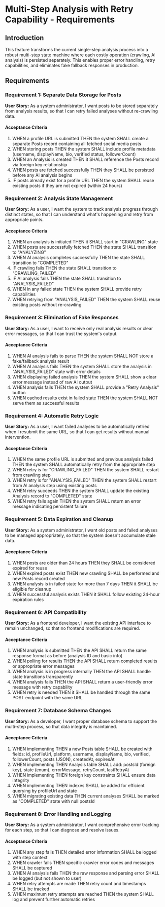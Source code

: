 # Multi-Step Analysis with Retry Capability - Requirements

## Introduction

This feature transforms the current single-step analysis process into a robust multi-step state machine where each costly operation (crawling, AI analysis) is persisted separately. This enables proper error handling, retry capabilities, and eliminates fake fallback responses in production.

## Requirements

### Requirement 1: Separate Data Storage for Posts

**User Story:** As a system administrator, I want posts to be stored separately from analysis results, so that I can retry failed analyses without re-crawling data.

#### Acceptance Criteria

1. WHEN a profile URL is submitted THEN the system SHALL create a separate Posts record containing all fetched social media posts
2. WHEN storing posts THEN the system SHALL include profile metadata (username, displayName, bio, verified status, followerCount)
3. WHEN an Analysis is created THEN it SHALL reference the Posts record via foreign key relationship
4. WHEN posts are fetched successfully THEN they SHALL be persisted before any AI analysis begins
5. IF posts already exist for a profile URL THEN the system SHALL reuse existing posts if they are not expired (within 24 hours)

### Requirement 2: Analysis State Management

**User Story:** As a user, I want the system to track analysis progress through distinct states, so that I can understand what's happening and retry from appropriate points.

#### Acceptance Criteria

1. WHEN an analysis is initiated THEN it SHALL start in "CRAWLING" state
2. WHEN posts are successfully fetched THEN the state SHALL transition to "ANALYZING" 
3. WHEN AI analysis completes successfully THEN the state SHALL transition to "COMPLETED"
4. IF crawling fails THEN the state SHALL transition to "CRAWLING_FAILED"
5. IF AI analysis fails THEN the state SHALL transition to "ANALYSIS_FAILED"
6. WHEN in any failed state THEN the system SHALL provide retry capabilities
7. WHEN retrying from "ANALYSIS_FAILED" THEN the system SHALL reuse existing posts without re-crawling

### Requirement 3: Elimination of Fake Responses

**User Story:** As a user, I want to receive only real analysis results or clear error messages, so that I can trust the system's output.

#### Acceptance Criteria

1. WHEN AI analysis fails to parse THEN the system SHALL NOT store a fake/fallback analysis result
2. WHEN AI analysis fails THEN the system SHALL store the analysis in "ANALYSIS_FAILED" state with error details
3. WHEN displaying failed analysis THEN the system SHALL show a clear error message instead of raw AI output
4. WHEN analysis fails THEN the system SHALL provide a "Retry Analysis" button
5. WHEN cached results exist in failed state THEN the system SHALL NOT serve them as successful results

### Requirement 4: Automatic Retry Logic

**User Story:** As a user, I want failed analyses to be automatically retried when I resubmit the same URL, so that I can get results without manual intervention.

#### Acceptance Criteria

1. WHEN the same profile URL is submitted and previous analysis failed THEN the system SHALL automatically retry from the appropriate step
2. WHEN retry is for "CRAWLING_FAILED" THEN the system SHALL restart from crawling step
3. WHEN retry is for "ANALYSIS_FAILED" THEN the system SHALL restart from AI analysis step using existing posts
4. WHEN retry succeeds THEN the system SHALL update the existing Analysis record to "COMPLETED" state
5. WHEN retry fails again THEN the system SHALL return an error message indicating persistent failure

### Requirement 5: Data Expiration and Cleanup

**User Story:** As a system administrator, I want old posts and failed analyses to be managed appropriately, so that the system doesn't accumulate stale data.

#### Acceptance Criteria

1. WHEN posts are older than 24 hours THEN they SHALL be considered expired for reuse
2. WHEN expired posts exist THEN new crawling SHALL be performed and new Posts record created
3. WHEN analysis is in failed state for more than 7 days THEN it SHALL be eligible for cleanup
4. WHEN successful analysis exists THEN it SHALL follow existing 24-hour expiration rules

### Requirement 6: API Compatibility

**User Story:** As a frontend developer, I want the existing API interface to remain unchanged, so that no frontend modifications are required.

#### Acceptance Criteria

1. WHEN analysis is submitted THEN the API SHALL return the same response format as before (analysis ID and basic info)
2. WHEN polling for results THEN the API SHALL return completed results or appropriate error messages
3. WHEN analysis is in progress internally THEN the API SHALL handle state transitions transparently
4. WHEN analysis fails THEN the API SHALL return a user-friendly error message with retry capability
5. WHEN retry is needed THEN it SHALL be handled through the same POST endpoint with the same URL

### Requirement 7: Database Schema Changes

**User Story:** As a developer, I want proper database schema to support the multi-step process, so that data integrity is maintained.

#### Acceptance Criteria

1. WHEN implementing THEN a new Posts table SHALL be created with fields: id, profileUrl, platform, username, displayName, bio, verified, followerCount, posts (JSON), createdAt, expiresAt
2. WHEN implementing THEN Analysis table SHALL add: postsId (foreign key), state (enum), errorMessage, retryCount, lastRetryAt
3. WHEN implementing THEN foreign key constraints SHALL ensure data integrity
4. WHEN implementing THEN indexes SHALL be added for efficient querying by profileUrl and state
5. WHEN migrating existing data THEN current analyses SHALL be marked as "COMPLETED" state with null postsId

### Requirement 8: Error Handling and Logging

**User Story:** As a system administrator, I want comprehensive error tracking for each step, so that I can diagnose and resolve issues.

#### Acceptance Criteria

1. WHEN any step fails THEN detailed error information SHALL be logged with step context
2. WHEN crawler fails THEN specific crawler error codes and messages SHALL be captured
3. WHEN AI analysis fails THEN the raw response and parsing error SHALL be logged (but not shown to user)
4. WHEN retry attempts are made THEN retry count and timestamps SHALL be tracked
5. WHEN maximum retry attempts are reached THEN the system SHALL log and prevent further automatic retries